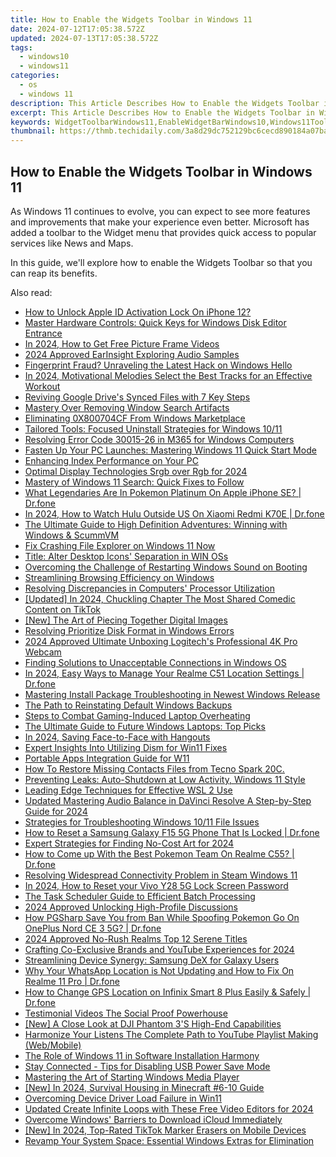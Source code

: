```yaml
---
title: How to Enable the Widgets Toolbar in Windows 11
date: 2024-07-12T17:05:38.572Z
updated: 2024-07-13T17:05:38.572Z
tags:
  - windows10
  - windows11
categories:
  - os
  - windows 11
description: This Article Describes How to Enable the Widgets Toolbar in Windows 11
excerpt: This Article Describes How to Enable the Widgets Toolbar in Windows 11
keywords: WidgetToolbarWindows11,EnableWidgetBarWindows10,Windows11ToolbarActivation,WidgetEnableProcedureWin11,ToolbarSetupInWin11,ActivateWidgetBarWin11,EnablingWindows11Tools
thumbnail: https://thmb.techidaily.com/3a8d29dc752129bc6cecd890184a07ba60927370b95afc8af67003c49b108b72.jpg
---
```


## How to Enable the Widgets Toolbar in Windows 11

 As Windows 11 continues to evolve, you can expect to see more features and improvements that make your experience even better. Microsoft has added a toolbar to the Widget menu that provides quick access to popular services like News and Maps.

 In this guide, we'll explore how to enable the Widgets Toolbar so that you can reap its benefits.



<ins class="adsbygoogle"
      style="display:block"
      data-ad-client="ca-pub-7571918770474297"
      data-ad-slot="8358498916"
      data-ad-format="auto"
      data-full-width-responsive="true"></ins>
<span class="atpl-alsoreadstyle">Also read:</span>
<div><ul>
<li><a href="https://activate-lock.techidaily.com/how-to-unlock-apple-id-activation-lock-on-iphone-12-by-drfone-ios/"><u>How to Unlock Apple ID Activation Lock On iPhone 12?</u></a></li>
<li><a href="https://win11-tips.techidaily.com/master-hardware-controls-quick-keys-for-windows-disk-editor-entrance/"><u>Master Hardware Controls: Quick Keys for Windows Disk Editor Entrance</u></a></li>
<li><a href="https://some-techniques.techidaily.com/in-2024-how-to-get-free-picture-frame-videos/"><u>In 2024, How to Get Free Picture Frame Videos</u></a></li>
<li><a href="https://screen-capture.techidaily.com/2024-approved-earinsight-exploring-audio-samples/"><u>2024 Approved  EarInsight  Exploring Audio Samples</u></a></li>
<li><a href="https://win11-tips.techidaily.com/fingerprint-fraud-unraveling-the-latest-hack-on-windows-hello/"><u>Fingerprint Fraud? Unraveling the Latest Hack on Windows Hello</u></a></li>
<li><a href="https://extra-skills.techidaily.com/in-2024-motivational-melodies-select-the-best-tracks-for-an-effective-workout/"><u>In 2024, Motivational Melodies  Select the Best Tracks for an Effective Workout</u></a></li>
<li><a href="https://win11-tips.techidaily.com/reviving-google-drives-synced-files-with-7-key-steps/"><u>Reviving Google Drive's Synced Files with 7 Key Steps</u></a></li>
<li><a href="https://win11-tips.techidaily.com/mastery-over-removing-window-search-artifacts/"><u>Mastery Over Removing Window Search Artifacts</u></a></li>
<li><a href="https://win11-tips.techidaily.com/eliminating-0x800704cf-from-windows-marketplace/"><u>Eliminating 0X800704CF From Windows Marketplace</u></a></li>
<li><a href="https://win11-tips.techidaily.com/tailored-tools-focused-uninstall-strategies-for-windows-1011/"><u>Tailored Tools: Focused Uninstall Strategies for Windows 10/11</u></a></li>
<li><a href="https://win11-tips.techidaily.com/resolving-error-code-30015-26-in-m365-for-windows-computers/"><u>Resolving Error Code 30015-26 in M365 for Windows Computers</u></a></li>
<li><a href="https://win11-tips.techidaily.com/fasten-up-your-pc-launches-mastering-windows-11-quick-start-mode/"><u>Fasten Up Your PC Launches: Mastering Windows 11 Quick Start Mode</u></a></li>
<li><a href="https://win11-tips.techidaily.com/enhancing-index-performance-on-your-pc/"><u>Enhancing Index Performance on Your PC</u></a></li>
<li><a href="https://extra-guidance.techidaily.com/optimal-display-technologies-srgb-over-rgb-for-2024/"><u>Optimal Display Technologies  Srgb over Rgb for 2024</u></a></li>
<li><a href="https://win11-tips.techidaily.com/mastery-of-windows-11-search-quick-fixes-to-follow/"><u>Mastery of Windows 11 Search: Quick Fixes to Follow</u></a></li>
<li><a href="https://ios-pokemon-go.techidaily.com/what-legendaries-are-in-pokemon-platinum-on-apple-iphone-se-drfone-by-drfone-virtual-ios/"><u>What Legendaries Are In Pokemon Platinum On Apple iPhone SE? | Dr.fone</u></a></li>
<li><a href="https://phone-solutions.techidaily.com/in-2024-how-to-watch-hulu-outside-us-on-xiaomi-redmi-k70e-drfone-by-drfone-virtual-android/"><u>In 2024, How to Watch Hulu Outside US On Xiaomi Redmi K70E | Dr.fone</u></a></li>
<li><a href="https://win11-tips.techidaily.com/the-ultimate-guide-to-high-definition-adventures-winning-with-windows-and-scummvm/"><u>The Ultimate Guide to High Definition Adventures: Winning with Windows & ScummVM</u></a></li>
<li><a href="https://win11-tips.techidaily.com/fix-crashing-file-explorer-on-windows-11-now/"><u>Fix Crashing File Explorer on Windows 11 Now</u></a></li>
<li><a href="https://win11-tips.techidaily.com/title-alter-desktop-icons-separation-in-win-oss/"><u>Title: Alter Desktop Icons' Separation in WIN OSs</u></a></li>
<li><a href="https://win11-tips.techidaily.com/overcoming-the-challenge-of-restarting-windows-sound-on-booting/"><u>Overcoming the Challenge of Restarting Windows Sound on Booting</u></a></li>
<li><a href="https://win11-tips.techidaily.com/streamlining-browsing-efficiency-on-windows/"><u>Streamlining Browsing Efficiency on Windows</u></a></li>
<li><a href="https://win11-tips.techidaily.com/resolving-discrepancies-in-computers-processor-utilization/"><u>Resolving Discrepancies in Computers' Processor Utilization</u></a></li>
<li><a href="https://tiktok-clips.techidaily.com/updated-in-2024-chuckling-chapter-the-most-shared-comedic-content-on-tiktok/"><u>[Updated] In 2024, Chuckling Chapter  The Most Shared Comedic Content on TikTok</u></a></li>
<li><a href="https://some-guidance.techidaily.com/new-the-art-of-piecing-together-digital-images/"><u>[New] The Art of Piecing Together Digital Images</u></a></li>
<li><a href="https://win11-tips.techidaily.com/resolving-prioritize-disk-format-in-windows-errors/"><u>Resolving Prioritize Disk Format in Windows Errors</u></a></li>
<li><a href="https://visual-screen-recording.techidaily.com/2024-approved-ultimate-unboxing-logitechs-professional-4k-pro-webcam/"><u>2024 Approved  Ultimate Unboxing  Logitech's Professional 4K Pro Webcam</u></a></li>
<li><a href="https://win11-tips.techidaily.com/finding-solutions-to-unacceptable-connections-in-windows-os/"><u>Finding Solutions to Unacceptable Connections in Windows OS</u></a></li>
<li><a href="https://android-location.techidaily.com/in-2024-easy-ways-to-manage-your-realme-c51-location-settings-drfone-by-drfone-virtual/"><u>In 2024, Easy Ways to Manage Your Realme C51 Location Settings | Dr.fone</u></a></li>
<li><a href="https://win11-tips.techidaily.com/mastering-install-package-troubleshooting-in-newest-windows-release/"><u>Mastering Install Package Troubleshooting in Newest Windows Release</u></a></li>
<li><a href="https://win11-tips.techidaily.com/the-path-to-reinstating-default-windows-backups/"><u>The Path to Reinstating Default Windows Backups</u></a></li>
<li><a href="https://win11-tips.techidaily.com/steps-to-combat-gaming-induced-laptop-overheating/"><u>Steps to Combat Gaming-Induced Laptop Overheating</u></a></li>
<li><a href="https://win11-tips.techidaily.com/the-ultimate-guide-to-future-windows-laptops-top-picks/"><u>The Ultimate Guide to Future Windows Laptops: Top Picks</u></a></li>
<li><a href="https://video-screen-grab.techidaily.com/in-2024-saving-face-to-face-with-hangouts/"><u>In 2024, Saving Face-to-Face with Hangouts</u></a></li>
<li><a href="https://win11-tips.techidaily.com/expert-insights-into-utilizing-dism-for-win11-fixes/"><u>Expert Insights Into Utilizing Dism for Win11 Fixes</u></a></li>
<li><a href="https://win11-tips.techidaily.com/portable-apps-integration-guide-for-w11/"><u>Portable Apps Integration Guide for W11</u></a></li>
<li><a href="https://blog-min.techidaily.com/how-to-restore-missing-contacts-files-from-tecno-spark-20c-by-fonelab-android-recover-contacts/"><u>How To  Restore Missing Contacts Files from Tecno Spark 20C.</u></a></li>
<li><a href="https://win11-tips.techidaily.com/preventing-leaks-auto-shutdown-at-low-activity-windows-11-style/"><u>Preventing Leaks: Auto-Shutdown at Low Activity, Windows 11 Style</u></a></li>
<li><a href="https://win11-tips.techidaily.com/leading-edge-techniques-for-effective-wsl-2-use/"><u>Leading Edge Techniques for Effective WSL 2 Use</u></a></li>
<li><a href="https://audio-shaping.techidaily.com/updated-mastering-audio-balance-in-davinci-resolve-a-step-by-step-guide-for-2024/"><u>Updated Mastering Audio Balance in DaVinci Resolve A Step-by-Step Guide for 2024</u></a></li>
<li><a href="https://win11-tips.techidaily.com/strategies-for-troubleshooting-windows-1011-file-issues/"><u>Strategies for Troubleshooting Windows 10/11 File Issues</u></a></li>
<li><a href="https://techidaily.com/how-to-reset-a-samsung-galaxy-f15-5g-phone-that-is-locked-drfone-by-drfone-reset-android-reset-android/"><u>How to Reset a Samsung Galaxy F15 5G Phone That Is Locked | Dr.fone</u></a></li>
<li><a href="https://some-knowledge.techidaily.com/expert-strategies-for-finding-no-cost-art-for-2024/"><u>Expert Strategies for Finding No-Cost Art for 2024</u></a></li>
<li><a href="https://pokemon-go-android.techidaily.com/how-to-come-up-with-the-best-pokemon-team-on-realme-c55-drfone-by-drfone-virtual-android/"><u>How to Come up With the Best Pokemon Team On Realme C55? | Dr.fone</u></a></li>
<li><a href="https://win11-tips.techidaily.com/resolving-widespread-connectivity-problem-in-steam-windows-11/"><u>Resolving Widespread Connectivity Problem in Steam Windows 11</u></a></li>
<li><a href="https://unlock-android.techidaily.com/in-2024-how-to-reset-your-vivo-y28-5g-lock-screen-password-by-drfone-android/"><u>In 2024, How to Reset your Vivo Y28 5G Lock Screen Password</u></a></li>
<li><a href="https://win11-tips.techidaily.com/the-task-scheduler-guide-to-efficient-batch-processing/"><u>The Task Scheduler Guide to Efficient Batch Processing</u></a></li>
<li><a href="https://youtube-sure.techidaily.com/approved-unlocking-high-profile-discussions/"><u>2024 Approved  Unlocking High-Profile Discussions</u></a></li>
<li><a href="https://android-pokemon-go.techidaily.com/how-pgsharp-save-you-from-ban-while-spoofing-pokemon-go-on-oneplus-nord-ce-3-5g-drfone-by-drfone-virtual-android/"><u>How PGSharp Save You from Ban While Spoofing Pokemon Go On OnePlus Nord CE 3 5G? | Dr.fone</u></a></li>
<li><a href="https://desktop-recording.techidaily.com/2024-approved-no-rush-realms-top-12-serene-titles/"><u>2024 Approved  No-Rush Realms  Top 12 Serene Titles</u></a></li>
<li><a href="https://extra-information.techidaily.com/crafting-co-exclusive-brands-and-youtube-experiences-for-2024/"><u>Crafting Co-Exclusive Brands and YouTube Experiences for 2024</u></a></li>
<li><a href="https://win11-tips.techidaily.com/streamlining-device-synergy-samsung-dex-for-galaxy-users/"><u>Streamlining Device Synergy: Samsung DeX for Galaxy Users</u></a></li>
<li><a href="https://location-social.techidaily.com/why-your-whatsapp-location-is-not-updating-and-how-to-fix-on-realme-11-pro-drfone-by-drfone-virtual-android/"><u>Why Your WhatsApp Location is Not Updating and How to Fix On Realme 11 Pro | Dr.fone</u></a></li>
<li><a href="https://review-topics.techidaily.com/how-to-change-gps-location-on-infinix-smart-8-plus-easily-and-safely-drfone-by-drfone-virtual-android/"><u>How to Change GPS Location on Infinix Smart 8 Plus Easily & Safely | Dr.fone</u></a></li>
<li><a href="https://extra-lessons.techidaily.com/testimonial-videos-the-social-proof-powerhouse/"><u>Testimonial Videos  The Social Proof Powerhouse</u></a></li>
<li><a href="https://extra-hints.techidaily.com/new-a-close-look-at-dji-phantom-3s-high-end-capabilities/"><u>[New] A Close Look at DJI Phantom 3'S High-End Capabilities</u></a></li>
<li><a href="https://youtube-clips.techidaily.com/harmonize-your-listens-the-complete-path-to-youtube-playlist-making-webmobile/"><u>Harmonize Your Listens  The Complete Path to YouTube Playlist Making (Web/Mobile)</u></a></li>
<li><a href="https://win11-tips.techidaily.com/the-role-of-windows-11-in-software-installation-harmony/"><u>The Role of Windows 11 in Software Installation Harmony</u></a></li>
<li><a href="https://win11-tips.techidaily.com/stay-connected-tips-for-disabling-usb-power-save-mode/"><u>Stay Connected - Tips for Disabling USB Power Save Mode</u></a></li>
<li><a href="https://win11-tips.techidaily.com/mastering-the-art-of-starting-windows-media-player/"><u>Mastering the Art of Starting Windows Media Player</u></a></li>
<li><a href="https://desktop-recording.techidaily.com/new-in-2024-survival-housing-in-minecraft-6-10-guide/"><u>[New] In 2024, Survival Housing in Minecraft  #6-10 Guide</u></a></li>
<li><a href="https://win11-tips.techidaily.com/overcoming-device-driver-load-failure-in-win11/"><u>Overcoming Device Driver Load Failure in Win11</u></a></li>
<li><a href="https://ai-driven-video-production.techidaily.com/updated-create-infinite-loops-with-these-free-video-editors-for-2024/"><u>Updated Create Infinite Loops with These Free Video Editors for 2024</u></a></li>
<li><a href="https://win11-tips.techidaily.com/overcome-windows-barriers-to-download-icloud-immediately/"><u>Overcome Windows' Barriers to Download iCloud Immediately</u></a></li>
<li><a href="https://tiktok-video-recordings.techidaily.com/new-in-2024-top-rated-tiktok-marker-erasers-on-mobile-devices/"><u>[New] In 2024, Top-Rated TikTok Marker Erasers on Mobile Devices</u></a></li>
<li><a href="https://win11-tips.techidaily.com/revamp-your-system-space-essential-windows-extras-for-elimination/"><u>Revamp Your System Space: Essential Windows Extras for Elimination</u></a></li>
</ul></div>
